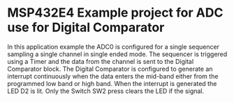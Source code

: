 # MSP432E4 Example project for ADC use for Digital Comparator

In this application example the ADC0 is configured for a single sequencer
 sampling a single channel in single ended mode. The sequencer is triggered
 using a Timer and the data from the channel is sent to the Digital 
 Comparator block. The Digital Comparator is configured to generate an 
 interrupt continuously when the data enters the mid-band either from the
 programmed low band or high band. When the interrupt is generated the LED
 D2 is lit. Only the Switch SW2 press clears the LED if the signal.
